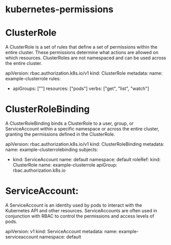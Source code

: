 # kubernetes-permissions

# ClusterRole 

A ClusterRole is a set of rules that define a set of permissions within the entire cluster. 
These permissions determine what actions are allowed on which resources. 
ClusterRoles are not namespaced and can be used across the entire cluster.

apiVersion: rbac.authorization.k8s.io/v1
kind: ClusterRole
metadata:
  name: example-clusterrole
rules:
- apiGroups: [""]
  resources: ["pods"]
  verbs: ["get", "list", "watch"]

# ClusterRoleBinding
A ClusterRoleBinding binds a ClusterRole to a user, group, or ServiceAccount within a specific namespace or 
across the entire cluster, granting the permissions defined in the ClusterRole.

apiVersion: rbac.authorization.k8s.io/v1
kind: ClusterRoleBinding
metadata:
  name: example-clusterrolebinding
subjects:
- kind: ServiceAccount
  name: default
  namespace: default
roleRef:
  kind: ClusterRole
  name: example-clusterrole
  apiGroup: rbac.authorization.k8s.io
  

# ServiceAccount:
A ServiceAccount is an identity used by pods to interact with the Kubernetes API and other resources. 
ServiceAccounts are often used in conjunction with RBAC to control the permissions and access levels of pods.

apiVersion: v1
kind: ServiceAccount
metadata:
  name: example-serviceaccount
  namespace: default
